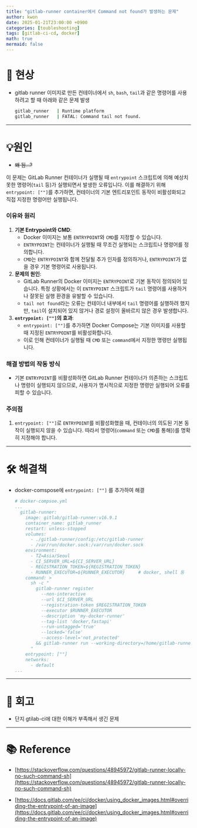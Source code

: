```yaml
---
title: "gitlab-runner container에서 Command not found가 발생하는 문제"
author: kwon
date: 2025-01-21T23:00:00 +0900
categories: [toubleshooting]
tags: [gitlab-ci-cd, docker]
math: true
mermaid: false
---
```


# 🚫 현상

- gitlab runner 이미지로 만든 컨테이너에서 `sh`, `bash`, `tail`과 같은 명령어를 사용하려고 할 때 아래와 같은 문제 발생
    
    ```bash
    gitlab_runner   | Runtime platform                                    arch=amd64 os=linux pid=7 revision=782c6ecb version=16.9.1
    gitlab_runner   | FATAL: Command tail not found.  
    ```
    
---

# 💡원인

- ~~왜 됨…?~~

이 문제는 GitLab Runner 컨테이너가 실행될 때 `entrypoint` 스크립트에 의해 예상치 못한 명령어(`tail` 등)가 실행되면서 발생한 오류입니다. 이를 해결하기 위해 `entrypoint: [""]`를 추가하면, 컨테이너의 기본 엔트리포인트 동작이 비활성화되고 직접 지정한 명령어만 실행됩니다.

### 이유와 원리

1. **기본 Entrypoint와 CMD**:
    - Docker 이미지는 보통 `ENTRYPOINT`와 `CMD`를 지정할 수 있습니다.
    - `ENTRYPOINT`는 컨테이너가 실행될 때 무조건 실행되는 스크립트나 명령어를 정의합니다.
    - `CMD`는 `ENTRYPOINT`와 함께 전달될 추가 인자를 정의하거나, `ENTRYPOINT`가 없을 경우 기본 명령어로 사용됩니다.
2. **문제의 원인**:
    - GitLab Runner의 Docker 이미지는 `ENTRYPOINT`로 기본 동작이 정의되어 있습니다. 특정 상황에서는 이 `ENTRYPOINT` 스크립트가 `tail` 명령어를 사용하거나 잘못된 실행 환경을 유발할 수 있습니다.
    - `tail not found`라는 오류는 컨테이너 내부에서 `tail` 명령어를 실행하려 했지만, `tail`이 설치되어 있지 않거나 경로 설정이 올바르지 않은 경우 발생합니다.
3. **`entrypoint: [""]`의 효과**:
    - `entrypoint: [""]`를 추가하면 Docker Compose는 기본 이미지를 사용할 때 지정된 `ENTRYPOINT`를 비활성화합니다.
    - 이로 인해 컨테이너가 실행될 때 `CMD` 또는 `command`에서 지정한 명령만 실행됩니다.

### 해결 방법의 작동 방식

- 기본 `ENTRYPOINT`를 비활성화하면 GitLab Runner 컨테이너가 의존하는 스크립트나 명령이 실행되지 않으므로, 사용자가 명시적으로 지정한 명령만 실행되어 오류를 피할 수 있습니다.

### 주의점

1. `entrypoint: [""]`로 `ENTRYPOINT`를 비활성화했을 때, 컨테이너의 의도된 기본 동작이 실행되지 않을 수 있습니다. 따라서 명령어(`command` 또는 `CMD`를 통해})를 명확히 지정해야 합니다.

---


# 🛠 해결책

- docker-comspose에 `entrypoint: [""]` 를 추가하여 해결
    
    ```yaml
    # docker-compsoe.yml
    ...
      gitlab-runner:
        image: gitlab/gitlab-runner:v16.9.1
        container_name: gitlab_runner
        restart: unless-stopped
        volumes:
          - ./gitlab-runner/config:/etc/gitlab-runner
          - /var/run/docker.sock:/var/run/docker.sock
        environment:
          - TZ=Asia/Seoul
          - CI_SERVER_URL=${CI_SERVER_URL}
          - REGISTRATION_TOKEN=${REGISTRATION_TOKEN}
          - RUNNER_EXECUTOR=${RUNNER_EXECUTOR}     # docker, shell 등
        command: >
          sh -c "
            gitlab-runner register
              --non-interactive
              --url $CI_SERVER_URL
              --registration-token $REGISTRATION_TOKEN
              --executor $RUNNER_EXECUTOR
              --description 'my-docker-runner'
              --tag-list 'docker,fastapi'
              --run-untagged='true'
              --locked='false'
              --access-level='not_protected'
            && gitlab-runner run --working-directory=/home/gitlab-runner
          " 
        entrypoint: [""]
        networks:
          - default
    ...
    ```
---

# 🤔 회고

- 단지 gtilab-ci에 대한 이해가 부족해서 생긴 문제

---
# 📚 Reference

- [https://stackoverflow.com/questions/48945972/gitlab-runner-locally-no-such-command-sh](https://stackoverflow.com/questions/48945972/gitlab-runner-locally-no-such-command-sh)

- [https://docs.gitlab.com/ee/ci/docker/using_docker_images.html#overriding-the-entrypoint-of-an-image](https://docs.gitlab.com/ee/ci/docker/using_docker_images.html#overriding-the-entrypoint-of-an-image)